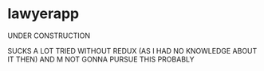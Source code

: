 # lawyerapp
UNDER CONSTRUCTION

SUCKS A LOT TRIED WITHOUT REDUX (AS I HAD NO KNOWLEDGE ABOUT IT THEN) AND M NOT GONNA PURSUE THIS PROBABLY
